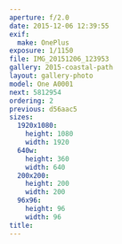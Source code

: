 ```yaml
---
aperture: f/2.0
date: 2015-12-06 12:39:55
exif:
  make: OnePlus
exposure: 1/1150
file: IMG_20151206_123953
gallery: 2015-coastal-path
layout: gallery-photo
model: One A0001
next: 5812954
ordering: 2
previous: d56aac5
sizes:
  1920x1080:
    height: 1080
    width: 1920
  640w:
    height: 360
    width: 640
  200x200:
    height: 200
    width: 200
  96x96:
    height: 96
    width: 96
title: 
---
```

